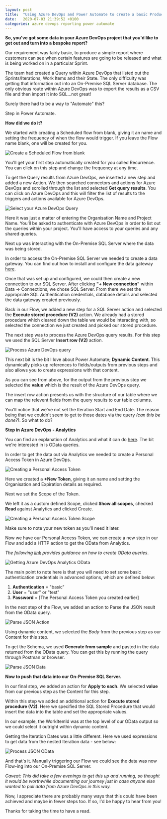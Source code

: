 ```yaml
---
layout: post
title:  "Using Azure DevOps and Power Automate to create a basic Product Roadmap"
date:   2020-07-03 21:39:52 +0100
categories: azure devops reporting power automate
---
```


**So, you've got some data in your Azure DevOps project that you'd like to get out and turn into a bespoke report?**

Our requirement was fairly basic, to produce a simple report where customers can see when certain features are going to be released and what is being worked on in a particular Sprint.

The team had created a Query within Azure DevOps that listed out the Sprints/Iterations, Work Items and their State.  The only difficulty was getting that information out into an On-Premise SQL Server database.  The only obvious route within Azure DevOps was to export the results as a CSV file and then import it into SQL...not great!

Surely there had to be a way to "Automate" this?

Step in Power Automate.

**How did we do it?**

We started with creating a Scheduled flow from blank, giving it an name and setting the frequency of when the flow would trigger.  If you leave the Flow name blank, one will be created for you.

<img src="/images/ScheduledFlowDevOps.png" alt="Create a Scheduled Flow from blank" />

You'll get your first step automatically created for you called Recurrence.  You can click on this step and change the frequency at any time.

To get the Query results from Azure DevOps, we inserted a new step and added a new Action.  We then searched connectors and actions for Azure DevOps and scrolled through the list and selected **Get query results**.  You can click on Azure DevOps and this will filter the list of results to the triggers and actions available for Azure DevOps.

<img src="/images/ActionAzureDevOpsQuery.png" alt="Select your Azure DevOps Query" />

Here it was just a matter of entering the Organisation Name and Project Name.  You'll be asked to authenticate with Azure DevOps in order to list out the queries within your project.  You'll have access to your queries and any shared queries.

Next up was interacting with the On-Premise SQL Server where the data was being stored.

In order to access the On-Premise SQL Server we needed to create a data gateway.  You can find out how to install and configure the data gateway [here](https://docs.microsoft.com/en-us/power-automate/gateway-reference).

Once that was set up and configured, we could then create a new connection to our SQL Server.  After clicking **"+ New connection"** within Data -> Connections, we chose SQL Server.  From there we set the appropriate SQL Authentication credentials, database details and selected the data gateway created previously.

Back in our Flow, we added a new step for a SQL Server action and selected the **Execute stored procedure (V2)** action.  We already had a stored procedure which cleared down the table we would be interacting with, so selected the connection we just created and picked our stored procedure.

The next step was to process the Azure DevOps query results.  For this step we used the SQL Server **Insert row (V2)** action.

<img src="/images/ProcessAzureDevOpsQuery.png" alt="Process Azure DevOps query" />

This next bit is the bit I love about Power Automate; **Dynamic Content**.  This dynamically picks up references to fields/outputs from previous steps and also allows you to create expressions with that content.

As you can see from above, for the output from the previous step we selected the **value** which is the result of the Azure DevOps query.

The insert row action presents us with the structure of our table where we can map the relevent fields from the query results to our table columns.

You'll notice that we've not set the Iteration Start and End Date.  The reason being that we couldn't seem to get to those dates via the query *(can this be done?)*.  So what to do?

**Step in Azure DevOps - Analytics**

You can find an explanation of Analytics and what it can do [here](https://docs.microsoft.com/en-us/azure/devops/report/powerbi/what-is-analytics?view=azure-devops).  The bit we're interested in is OData queries.

In order to get the data out via Analytics we needed to create a Personal Access Token in Azure DevOps.

<img src="/images/PAT.png" alt="Creating a Personal Access Token" />

Here we created a **+New Token**, giving it an name and setting the Organisation and Expiration details as required.

Next we set the Scope of the Token.

We left it as a custom defined Scope, clicked **Show all scopes**, checked **Read** against Analytics and clicked Create.

<img src="/images/PATScope.png" alt="Creating a Personal Access Token Scope" />

Make sure to note your new token as you'll need it later.

Now we have our Personal Access Token, we can create a new step in our Flow and add a HTTP action to get the OData from Analytics.

*The following [link](https://docs.microsoft.com/en-us/azure/devops/report/extend-analytics/wit-analytics?view=azure-devops) provides guidance on how to create OData queries*.

<img src="/images/HTTPRequestOData.png" alt="Getting Azure DevOps Analytics OData" />

The main point to note here is that you will need to set some basic authentication credentials in advanced options, which are defined below:

1. **Authentication** = "basic"
2. **User** = "user" or "test"
3. **Password** = [The Personal Access Token you created earlier]

In the next step of the Flow, we added an action to Parse the JSON result from the OData query.

<img src="/images/ParseJSONAction.png" alt="Parse JSON Action" />

Using dynamic content, we selected the *Body* from the previous step as our Content for this step.

To get the Schema, we used **Generate from sample** and pasted in the data returned from the OData query.  You can get this by running the query through Postman or browser.

<img src="/images/ParseJSONData.png" alt="Parse JSON Data" />

**Now to push that data into our On-Premise SQL Server.**

In our final step, we added an action for **Apply to each**.  We selected **value** from our previous step as the Content for this step.

Within this step we added an additional action for **Execute stored procedure (V2)**.  Here we specified the SQL Stored Procedure that would insert the data into the table and set the appropriate values.

In our example, the WorkItemId was at the top level of our OData output so we could select it outright within dynamic content.

Getting the Iteration Dates was a little different.  Here we used expressions to get data from the nested Iteration data - see below:

<img src="/images/ProcessJSONOData.png" alt="Process JSON OData" />

And that's it.  Manually triggering our Flow we could see the data was now Flow-ing into our On-Premise SQL Server.

*Caveat: This did take a few evenings to get this up and running, so thought it would be worthwhile documenting our journey just in case anyone else wanted to pull data from Azure DevOps in this way.*

Now, I appreciate there are probably many ways that this could have been achieved and maybe in fewer steps too.  If so, I'd be happy to hear from you!

Thanks for taking the time to have a read.
